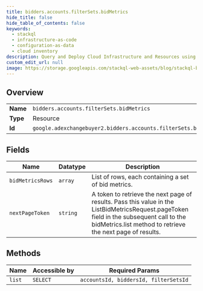 ```yaml
---
title: bidders.accounts.filterSets.bidMetrics
hide_title: false
hide_table_of_contents: false
keywords:
  - stackql
  - infrastructure-as-code
  - configuration-as-data
  - cloud inventory
description: Query and Deploy Cloud Infrastructure and Resources using SQL
custom_edit_url: null
image: https://storage.googleapis.com/stackql-web-assets/blog/stackql-blog-post-featured-image.png
---
```

  
    

## Overview
<table><tbody>
<tr><td><b>Name</b></td><td><code>bidders.accounts.filterSets.bidMetrics</code></td></tr>
<tr><td><b>Type</b></td><td>Resource</td></tr>
<tr><td><b>Id</b></td><td><code>google.adexchangebuyer2.bidders.accounts.filterSets.bidMetrics</code></td></tr>
</tbody></table>

## Fields
| Name | Datatype | Description |
| ---- | -------- | ----------- |
| `bidMetricsRows` | `array` | List of rows, each containing a set of bid metrics. |
| `nextPageToken` | `string` | A token to retrieve the next page of results. Pass this value in the ListBidMetricsRequest.pageToken field in the subsequent call to the bidMetrics.list method to retrieve the next page of results. |
## Methods
| Name | Accessible by | Required Params |
| ---- | ------------- | --------------- |
| `list` | `SELECT` | `accountsId, biddersId, filterSetsId` |
